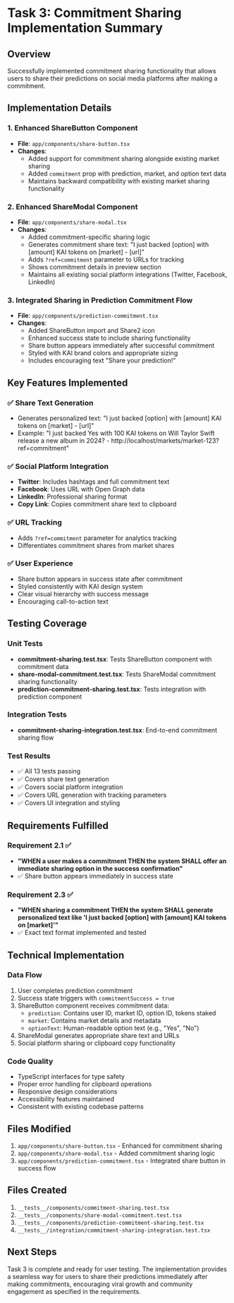 # Task 3: Commitment Sharing Implementation Summary

## Overview
Successfully implemented commitment sharing functionality that allows users to share their predictions on social media platforms after making a commitment.

## Implementation Details

### 1. Enhanced ShareButton Component
- **File**: `app/components/share-button.tsx`
- **Changes**: 
  - Added support for commitment sharing alongside existing market sharing
  - Added `commitment` prop with prediction, market, and option text data
  - Maintains backward compatibility with existing market sharing functionality

### 2. Enhanced ShareModal Component  
- **File**: `app/components/share-modal.tsx`
- **Changes**:
  - Added commitment-specific sharing logic
  - Generates commitment share text: "I just backed [option] with [amount] KAI tokens on [market] - [url]"
  - Adds `?ref=commitment` parameter to URLs for tracking
  - Shows commitment details in preview section
  - Maintains all existing social platform integrations (Twitter, Facebook, LinkedIn)

### 3. Integrated Sharing in Prediction Commitment Flow
- **File**: `app/components/prediction-commitment.tsx`
- **Changes**:
  - Added ShareButton import and Share2 icon
  - Enhanced success state to include sharing functionality
  - Share button appears immediately after successful commitment
  - Styled with KAI brand colors and appropriate sizing
  - Includes encouraging text "Share your prediction!"

## Key Features Implemented

### ✅ Share Text Generation
- Generates personalized text: "I just backed [option] with [amount] KAI tokens on [market] - [url]"
- Example: "I just backed Yes with 100 KAI tokens on Will Taylor Swift release a new album in 2024? - http://localhost/markets/market-123?ref=commitment"

### ✅ Social Platform Integration
- **Twitter**: Includes hashtags and full commitment text
- **Facebook**: Uses URL with Open Graph data
- **LinkedIn**: Professional sharing format
- **Copy Link**: Copies commitment share text to clipboard

### ✅ URL Tracking
- Adds `?ref=commitment` parameter for analytics tracking
- Differentiates commitment shares from market shares

### ✅ User Experience
- Share button appears in success state after commitment
- Styled consistently with KAI design system
- Clear visual hierarchy with success message
- Encouraging call-to-action text

## Testing Coverage

### Unit Tests
- **commitment-sharing.test.tsx**: Tests ShareButton component with commitment data
- **share-modal-commitment.test.tsx**: Tests ShareModal commitment sharing functionality
- **prediction-commitment-sharing.test.tsx**: Tests integration with prediction component

### Integration Tests
- **commitment-sharing-integration.test.tsx**: End-to-end commitment sharing flow

### Test Results
- ✅ All 13 tests passing
- ✅ Covers share text generation
- ✅ Covers social platform integration
- ✅ Covers URL generation with tracking parameters
- ✅ Covers UI integration and styling

## Requirements Fulfilled

### Requirement 2.1 ✅
- **"WHEN a user makes a commitment THEN the system SHALL offer an immediate sharing option in the success confirmation"**
- ✅ Share button appears immediately in success state

### Requirement 2.3 ✅  
- **"WHEN sharing a commitment THEN the system SHALL generate personalized text like 'I just backed [option] with [amount] KAI tokens on [market]'"**
- ✅ Exact text format implemented and tested

## Technical Implementation

### Data Flow
1. User completes prediction commitment
2. Success state triggers with `commitmentSuccess = true`
3. ShareButton component receives commitment data:
   - `prediction`: Contains user ID, market ID, option ID, tokens staked
   - `market`: Contains market details and metadata
   - `optionText`: Human-readable option text (e.g., "Yes", "No")
4. ShareModal generates appropriate share text and URLs
5. Social platform sharing or clipboard copy functionality

### Code Quality
- TypeScript interfaces for type safety
- Proper error handling for clipboard operations
- Responsive design considerations
- Accessibility features maintained
- Consistent with existing codebase patterns

## Files Modified
1. `app/components/share-button.tsx` - Enhanced for commitment sharing
2. `app/components/share-modal.tsx` - Added commitment sharing logic
3. `app/components/prediction-commitment.tsx` - Integrated share button in success flow

## Files Created
1. `__tests__/components/commitment-sharing.test.tsx`
2. `__tests__/components/share-modal-commitment.test.tsx`
3. `__tests__/components/prediction-commitment-sharing.test.tsx`
4. `__tests__/integration/commitment-sharing-integration.test.tsx`

## Next Steps
Task 3 is complete and ready for user testing. The implementation provides a seamless way for users to share their predictions immediately after making commitments, encouraging viral growth and community engagement as specified in the requirements.